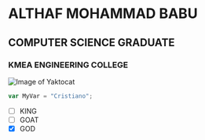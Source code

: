 # ALTHAF MOHAMMAD BABU
## COMPUTER SCIENCE GRADUATE
### KMEA ENGINEERING COLLEGE
![Image of Yaktocat](https://octodex.github.com/images/yaktocat.png)
``` javascript
var MyVar = "Cristiano";
```
- [ ] KING
- [ ] GOAT
- [x] GOD
